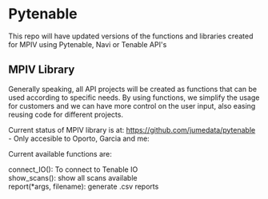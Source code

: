 # Pytenable

This repo will have updated versions of the functions and libraries created for MPIV using Pytenable, Navi or Tenable API's

## MPIV Library

Generally speaking, all API projects will be created as functions that can be used according to specific needs. By using functions, we simplify the usage for customers and we can have more control on the user input, also easing reusing code for different projects.

Current status of MPIV library is at: https://github.com/jumedata/pytenable - Only accesible to Oporto, Garcia and me:

Current available functions are:

connect_IO(): To connect to Tenable IO  
show_scans(): show all scans available  
report(\*args, filename): generate .csv reports  
